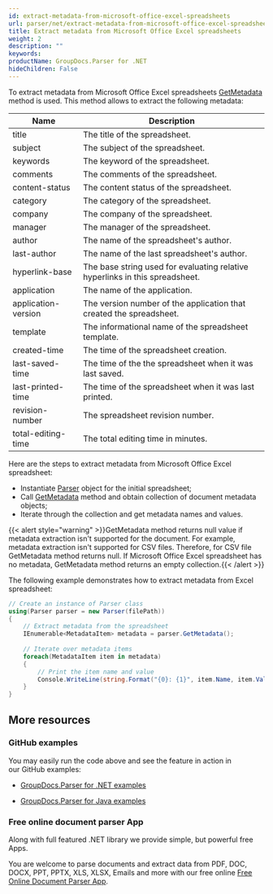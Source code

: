 ```yaml
---
id: extract-metadata-from-microsoft-office-excel-spreadsheets
url: parser/net/extract-metadata-from-microsoft-office-excel-spreadsheets
title: Extract metadata from Microsoft Office Excel spreadsheets
weight: 2
description: ""
keywords: 
productName: GroupDocs.Parser for .NET
hideChildren: False
---
```

To extract metadata from Microsoft Office Excel spreadsheets [GetMetadata](https://apireference.groupdocs.com/net/parser/groupdocs.parser/parser/methods/getmetadata) method is used. This method allows to extract the following metadata:

| Name | Description |
| --- | --- |
| title | The title of the spreadsheet. |
| subject | The subject of the spreadsheet. |
| keywords | The keyword of the spreadsheet. |
| comments | The comments of the spreadsheet. |
| content-status | The content status of the spreadsheet. |
| category | The category of the spreadsheet. |
| company | The company of the spreadsheet. |
| manager | The manager of the spreadsheet. |
| author | The name of the spreadsheet's author. |
| last-author | The name of the last spreadsheet's author. |
| hyperlink-base | The base string used for evaluating relative hyperlinks in this spreadsheet. |
| application | The name of the application. |
| application-version | The version number of the application that created the spreadsheet. |
| template | The informational name of the spreadsheet template. |
| created-time | The time of the spreadsheet creation. |
| last-saved-time | The time of the the spreadsheet when it was last saved. |
| last-printed-time | The time of the spreadsheet when it was last printed. |
| revision-number | The spreadsheet revision number. |
| total-editing-time | The total editing time in minutes. |

Here are the steps to extract metadata from Microsoft Office Excel spreadsheet:

*   Instantiate [Parser](https://apireference.groupdocs.com/net/parser/groupdocs.parser/parser) object for the initial spreadsheet;
*   Call [GetMetadata](https://apireference.groupdocs.com/net/parser/groupdocs.parser/parser/methods/getmetadata) method and obtain collection of document metadata objects;
*   Iterate through the collection and get metadata names and values.

{{< alert style="warning" >}}GetMetadata method returns null value if metadata extraction isn't supported for the document. For example, metadata extraction isn't supported for CSV files. Therefore, for CSV file GetMetadata method returns null. If Microsoft Office Excel spreadsheet has no metadata, GetMetadata method returns an empty collection.{{< /alert >}}

The following example demonstrates how to extract metadata from Excel spreadsheet:

```csharp
// Create an instance of Parser class
using(Parser parser = new Parser(filePath))
{
    // Extract metadata from the spreadsheet
    IEnumerable<MetadataItem> metadata = parser.GetMetadata();
 
    // Iterate over metadata items
    foreach(MetadataItem item in metadata)
    {
        // Print the item name and value
        Console.WriteLine(string.Format("{0}: {1}", item.Name, item.Value));
    }
}
```

## More resources

### GitHub examples

You may easily run the code above and see the feature in action in our GitHub examples:

*   [GroupDocs.Parser for .NET examples](https://github.com/groupdocs-parser/GroupDocs.Parser-for-.NET)
    
*   [GroupDocs.Parser for Java examples](https://github.com/groupdocs-parser/GroupDocs.Parser-for-Java)
    

### Free online document parser App

Along with full featured .NET library we provide simple, but powerful free Apps.

You are welcome to parse documents and extract data from PDF, DOC, DOCX, PPT, PPTX, XLS, XLSX, Emails and more with our free online [Free Online Document Parser App](https://products.groupdocs.app/parser).
